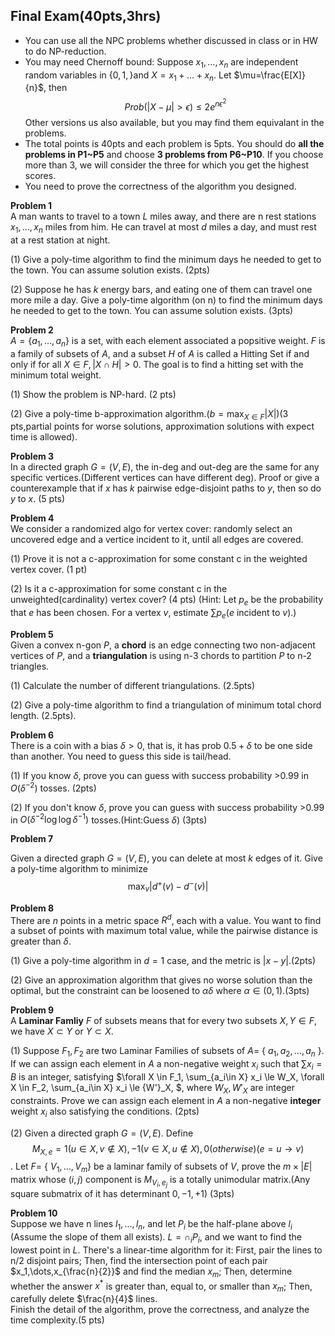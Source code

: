 ## Final Exam(40pts,3hrs)
- You can use all the NPC problems whether discussed in class or in HW to do NP-reduction.
- You may need Chernoff bound: Suppose $x_1,\dots,x_n$ are independent random variables in $\{0,1,\}$and $X=x_1+\dots+x_n$.
  Let $\mu=\frac{E[X]}{n}$, then $$Prob(|X-\mu|>\epsilon)\leq 2e^{n\epsilon^2}$$ Other versions us also available, but you may find them
  equivalant in the problems.
- The total points is 40pts and each problem is 5pts. You should do **all the problems in P1~P5** and choose **3 problems from
  P6~P10**. If you choose more than 3, we will consider the three for which you get the highest scores.
- You need to prove the correctness of the algorithm you designed.

**Problem 1**  
A man wants to travel to a town $L$ miles away, and there are n rest stations $x_1,\dots,x_n$ miles from him. He can travel 
at most $d$ miles a day, and must rest at a rest station at night.

(1) Give a poly-time algorithm to find the minimum days he needed to get to the town. You can assume solution exists. (2pts)

(2) Suppose he has $k$ energy bars, and eating one of them can travel one more mile a day. Give a poly-time algorithm (on n) to find the minimum days he needed to get to the town. You can assume solution exists. (3pts)

**Problem 2**  
$A=\{a_1,\dots,a_n\}$ is a set, with each element associated a popsitive weight. $F$ is a family of subsets of $A$, and a subset $H$ of $A$
is called a Hitting Set if and only if for all $X\in F,|X \cap H|>0$. The goal is to find a hitting set with the minimum total weight.

(1) Show the problem is NP-hard. (2 pts)

(2) Give a poly-time b-approximation algorithm.($b=\max_{X \in F}|X|$)(3 pts,partial points for worse solutions, approximation solutions with expect time is allowed).

**Problem 3**  
In a directed graph $G=(V,E)$, the in-deg and out-deg are the same for any specific vertices.(Different vertices can have different deg). Proof or give a counterexample that if $x$ has $k$ pairwise edge-disjoint paths to $y$, then so do $y$ to $x$. (5 pts)

**Problem 4**  
We consider a randomized algo for vertex cover: randomly select an uncovered edge and a vertice incident to it, until all edges are covered.

(1) Prove it is not a c-approximation for some constant c in the weighted vertex cover. (1 pt)

(2) Is it a c-approximation for some constant c in the unweighted(cardinality) vertex cover? (4 pts)
    (Hint: Let $p_e$ be the probability that $e$ has been chosen. For a vertex $v$, estimate $\sum p_e$($e$ incident to $v$).)
    
**Problem 5**  
Given a convex n-gon $P$, a **chord** is an edge connecting two non-adjacent vertices of $P$, and a **triangulation** is using n-3 chords to partition $P$ to n-2 triangles.

(1) Calculate the number of different triangulations. (2.5pts)

(2) Give a poly-time algorithm to find a triangulation of minimum total chord length. (2.5pts).

**Problem 6**  
There is a coin with a bias $\delta > 0$, that is, it has prob $0.5+\delta$ to be one side than another. You need to guess this side
is tail/head.

(1) If you know $\delta$, prove you can guess with success probability >0.99 in $O(\delta^{-2})$ tosses. (2pts)

(2) If you don't know $\delta$, prove you can guess with success probability >0.99 in $O(\delta^{-2} \log \log \delta^{-1})$ tosses.(Hint:Guess $\delta$) (3pts)

**Problem 7** 

Given a directed graph $G=(V,E)$, you can delete at most $k$ edges of it. Give a poly-time algorithm to minimize $$\max_v |d^{+}(v)-d^{-}(v)|$$

**Problem 8**  
There are $n$ points in a metric space $R^d$, each with a value. You want to find a subset of points with maximum total value, while the pairwise distance 
is greater than $\delta$.

(1) Give a poly-time algorithm in $d=1$ case, and the metric is $|x-y|$.(2pts)

(2) Give an approximation algorithm that gives no worse solution than the optimal, but the constraint can be loosened to $\alpha\delta$ where $\alpha \in (0,1)$.(3pts)

**Problem 9**  
A **Laminar Famliy** $F$ of subsets means that for every two subsets $X,Y \in F$, we have $X \subset Y$ or $Y \subset X$.

(1) Suppose $F_1,F_2$ are two Laminar Families of subsets of $A=$ { $a_1,a_2,\dots,a_n$ }. If we can assign each element in $A$ a non-negative weight $x_i$
such that $\sum x_i = B$ is an integer, satisfying $\forall X \in F_1, \sum_{a_i\in X} x_i \le W_X,  \forall X \in F_2, \sum_{a_i\in X} x_i \le {W'}_X, $, 
where $W_X,{W'}_X$ are integer constraints. Prove we can assign each element in $A$ a non-negative **integer** weight $x_i$ also satisfying the conditions. (2pts)

(2) Given a directed graph $G=(V,E)$. Define $$M_{X,e}=  1 (u \in X, v \notin X), -1 (v\in X, u \notin X), 0(otherwise) (e=u\to v)$$. Let $F=$ { $V_1,\dots,V_m$} be a laminar family of subsets of $V$, prove the $m \times |E|$ matrix whose $(i,j)$ component is $M_{V_i,e_j}$ is a totally unimodular matrix.(Any square submatrix of it has determinant $0,-1,+1$) (3pts)


**Problem 10**  
Suppose we have n lines $l_1,\dots,l_n$, and let $P_i$ be the half-plane above $l_i$ (Assume the slope of them all exists). $L=\cap_{i} P_i$, and we want to find the
lowest point in $L$. There's a linear-time algorithm for it: First, pair the lines to n/2 disjoint pairs; Then, find the intersection point of each pair $x_1,\dots,x_{\frac{n}{2}}$ and find the median $x_m$; Then, determine whether the answer $x^*$ is greater than, equal to, or smaller than $x_m$; Then, carefully delete $\frac{n}{4}$ lines.  
Finish the detail of the algorithm, prove the correctness, and analyze the time complexity.(5 pts)

